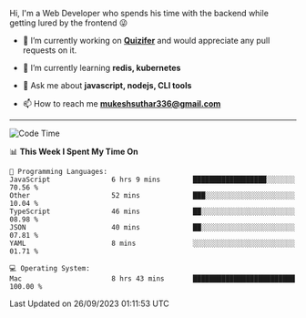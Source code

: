 Hi, I'm a Web Developer who spends his time with the backend while getting lured by the frontend 😜

- 🔭 I’m currently working on **[Quizifer](https://github.com/SutharMukesh/Quizifer/)** and would appreciate any pull requests on it.

- 🌱 I’m currently learning **redis, kubernetes**

- 💬 Ask me about **javascript, nodejs, CLI tools**

- 📫 How to reach me **mukeshsuthar336@gmail.com**

---
<!--START_SECTION:waka-->
![Code Time](http://img.shields.io/badge/Code%20Time-2%2C530%20hrs%2022%20mins-blue)

📊 **This Week I Spent My Time On** 

```text
💬 Programming Languages: 
JavaScript               6 hrs 9 mins        ██████████████████░░░░░░░   70.56 % 
Other                    52 mins             ███░░░░░░░░░░░░░░░░░░░░░░   10.04 % 
TypeScript               46 mins             ██░░░░░░░░░░░░░░░░░░░░░░░   08.98 % 
JSON                     40 mins             ██░░░░░░░░░░░░░░░░░░░░░░░   07.81 % 
YAML                     8 mins              ░░░░░░░░░░░░░░░░░░░░░░░░░   01.71 % 

💻 Operating System: 
Mac                      8 hrs 43 mins       █████████████████████████   100.00 % 
```


 Last Updated on 26/09/2023 01:11:53 UTC
<!--END_SECTION:waka-->
